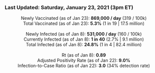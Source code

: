 ### Last Updated: Saturday, January 23, 2021 (3pm ET)
<p align="center">
Newly Vaccinated (as of Jan 23): <b>869,000 / day</b>
(319 / 100k)<br>
Total Vaccinated (as of Jan 23): <b>5.3%</b>
(1 in 19 | 17.5 million)<br>
<br>
Newly Infected (as of Jan 8): <b>531,000 / day</b> 
(160 / 100k)<br>
Currently Infected (as of Jan 8): <b>1 in 40</b>
(2.7% | 9.1 million)<br>
Total Infected (as of Jan 8): <b>24.8%</b>
(1 in 4 | 82.4 million)<br>
<br>
Rt (as of Jan 8): <b>0.89</b><br>
Adjusted Positivity Rate (as of Jan 22): <b>9.0%</b><br>
Infection-to-Case Ratio (as of Jan 22): <b>3.0</b> (34% detection rate)</p>